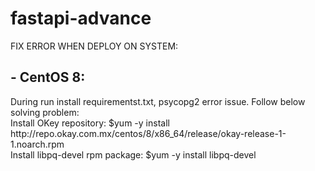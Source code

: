# fastapi-advance
FIX ERROR WHEN DEPLOY ON SYSTEM:
<h2>- CentOS 8:</h2>
During run install requirementst.txt, psycopg2 error issue. Follow below solving problem:</br>
Install OKey repository: $yum -y install http://repo.okay.com.mx/centos/8/x86_64/release/okay-release-1-1.noarch.rpm</br>
Install libpq-devel rpm package: $yum -y install libpq-devel



